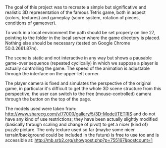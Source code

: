 The goal of this project was to recreate a simple but significative and realistic 3D representation of the famous Tetris game, 
both in aspect (colors, textures) and gameplay (score system, rotation of pieces, conditions of gameover).

To work in a local environment the path should be set properly on line 27, pointing to the folder in the local server where the game directory is placed.
Nothing else should be necessary (tested on Google Chrome 50.0.2661.87m).

The scene is static and not interactive in any way but shows a pausable game-over sequence (repeated cyclically) in which we suppose a 
player is actually controlling the game. The speed of the animation is adjustable through the interface on the upper-left corner.

The player camera is fixed and simulates the perspective of the original game, in particular it's difficult to get the whole 3D scene structure
from this perspective; the user can switch to the free (mouse-controlled) camera through the button on the top of the page.

The models used were taken from: http://www.sharecg.com/v/77000/gallery/5/3D-Model/TETRIS and do not have any kind of use restrictions;
they have been actually slightly modified (basically through scaling and change of pivot) to get a nicer (kind of) puzzle picture.
The only texture used so far (maybe some nicer terrain/background could be included in the future) is free to use too and is accessible at:
http://mb.srb2.org/showpost.php?p=755167&postcount=1
